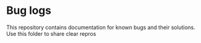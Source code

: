 # Bug logs

This repository contains documentation for known bugs and their solutions. Use this folder to share clear repros
